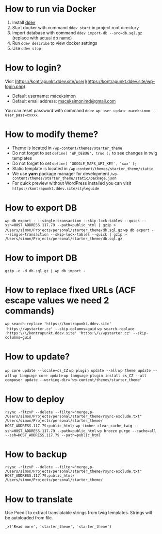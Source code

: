 # How to run via Docker

1. Install [ddev](https://ddev.readthedocs.io/en/stable/#installation)
2. Start docker with command `ddev start` in project root directory
3. Import database with command `ddev import-db --src=db.sql.gz` (replace with actual db name)
4. Run `ddev describe` to view docker settings
5. Use `ddev stop`

# How to login?

Visit [https://kontrapunkt.ddev.site/user](https://kontrapunkt.ddev.site/wp-login.php)

- Default username: maceksimon
- Default email address: maceksimonlmd@gmail.com

You can reset password with command `ddev wp user update maceksimon --user_pass=xxxxx`

# How to modify theme?

- Theme is located in `/wp-content/themes/starter_theme`
- Do not forget to set `define( 'WP_DEBUG', true );` to see changes in twig templates
- Do not forget to set `define( 'GOOGLE_MAPS_API_KEY', 'xxx' );`
- Static template is located in `/wp-content/themes/starter_theme/static`
- We use **yarn** package manager for development `/wp-content/themes/starter_theme/static/package.json`
- For quick preview without WordPress installed you can visit `https://kontrapunkt.ddev.site/styleguide`

# How to export DB

`wp db export - --single-transaction --skip-lock-tables --quick --ssh=HOST_ADDRESS.117.79 --path=public_html | gzip > /Users/simon/Projects/personal/starter_theme/db.sql.gz`
`wp db export - --single-transaction --skip-lock-tables --quick | gzip > /Users/simon/Projects/personal/starter_theme/db.sql.gz`

# How to import DB

`gzip -c -d db.sql.gz | wp db import -`

# How to replace fixed URLs (ACF escape values we need 2 commands)

`wp search-replace 'https://kontrapunkt.ddev.site' 'https://wpstarter.cz' --skip-columns=guid`
`wp search-replace 'https:\/\/kontrapunkt.ddev.site' 'https:\/\/wpstarter.cz' --skip-columns=guid`

# How to update?

`wp core update --locale=cs_CZ`
`wp plugin update --all`
`wp theme update --all`
`wp language core update`
`wp language plugin install cs_CZ --all`
`composer update --working-dir='wp-content/themes/starter_theme'`

# How to deploy

`rsync -rltzvP --delete --filter="merge,p- /Users/simon/Projects/personal/starter_theme/rsync-exclude.txt" /Users/simon/Projects/personal/starter_theme/ HOST_ADDRESS.117.79:public_html/`
`wp timber clear_cache_twig --ssh=HOST_ADDRESS.117.79 --path=public_html`
`wp breeze purge --cache=all --ssh=HOST_ADDRESS.117.79 --path=public_html`

# How to backup

`rsync -rltzvP --delete --filter="merge,p- /Users/simon/Projects/personal/starter_theme/rsync-exclude.txt" HOST_ADDRESS.117.79:public_html/ /Users/simon/Projects/personal/starter_theme/`

# How to translate

Use Poedit to extract translatable strings from twig templates. Strings will be autoloaded from file.

`_x('Read more', 'starter_theme', 'starter_theme')`
